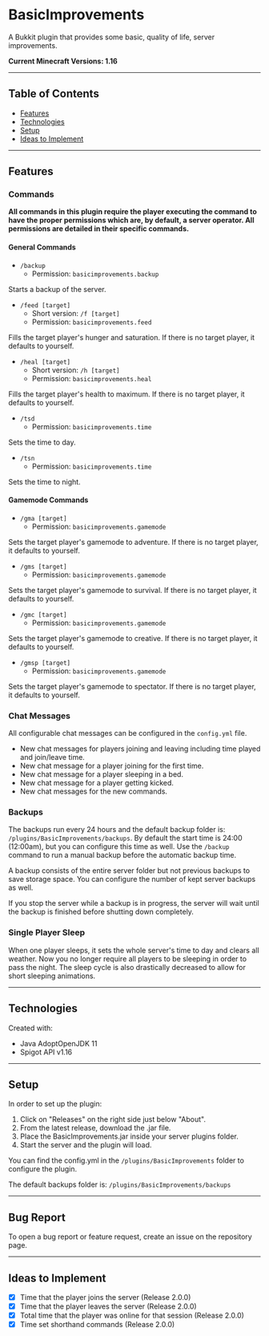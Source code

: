 # BasicImprovements
 A Bukkit plugin that provides some basic, quality of life, server improvements.
 
 **Current Minecraft Versions: 1.16**

 ----
 ## Table of Contents
 - [Features](#features)  
 - [Technologies](#technologies)  
 - [Setup](#setup)  
 - [Ideas to Implement](#ideas-to-implement)  
 
 ----
 ## Features
 
 ### Commands
 **All commands in this plugin require the player executing the command to have the proper
 permissions which are, by default, a server operator. All permissions are detailed in their
 specific commands.**
 
 #### General Commands
 - `/backup`  
   - Permission: `basicimprovements.backup`  
 
 Starts a backup of the server.
 
 - `/feed [target]`
   - Short version: `/f [target]`  
   - Permission: `basicimprovements.feed`  
 
 Fills the target player's hunger and saturation.
 If there is no target player, it defaults to yourself.
 
 - `/heal [target]`
   - Short version: `/h [target]`  
   - Permission: `basicimprovements.heal`  
 
 Fills the target player's health to maximum.
 If there is no target player, it defaults to yourself.
 
 - `/tsd`  
   - Permission: `basicimprovements.time`  
 
 Sets the time to day.
 
 - `/tsn`  
   - Permission: `basicimprovements.time`  
 
 Sets the time to night.
 
 #### Gamemode Commands
 - `/gma [target]`  
   - Permission: `basicimprovements.gamemode`  
 
 Sets the target player's gamemode to adventure.
 If there is no target player, it defaults to yourself.
 
 - `/gms [target]`  
   - Permission: `basicimprovements.gamemode`  
 
 Sets the target player's gamemode to survival.
 If there is no target player, it defaults to yourself.
 
 - `/gmc [target]`  
   - Permission: `basicimprovements.gamemode`  
 
 Sets the target player's gamemode to creative.
 If there is no target player, it defaults to yourself.
 
 - `/gmsp [target]`  
   - Permission: `basicimprovements.gamemode`  
 
 Sets the target player's gamemode to spectator.
 If there is no target player, it defaults to yourself.
 
 ### Chat Messages
 All configurable chat messages can be configured in the `config.yml` file.
 
 - New chat messages for players joining and leaving including time played and join/leave time.
 - New chat message for a player joining for the first time.
 - New chat message for a player sleeping in a bed.
 - New chat message for a player getting kicked.
 - New chat messages for the new commands.
 
 ### Backups
 The backups run every 24 hours and the default backup folder is: `/plugins/BasicImprovements/backups`. By default the start time is 24:00 (12:00am), but you can configure
 this time as well. Use the `/backup` command to run a manual backup before the automatic backup time.
 
 A backup consists of the entire server folder but not previous backups to save storage space. You can configure the number of
 kept server backups as well.
 
 If you stop the server while a backup is in progress, the server will wait until the backup is finished before shutting down completely.
 
 ### Single Player Sleep
 When one player sleeps, it sets the whole server's time to day and clears all weather. Now you no longer require all players
 to be sleeping in order to pass the night. The sleep cycle is also drastically decreased to allow for short sleeping animations.
 
 ----
 ## Technologies
 Created with:
 - Java AdoptOpenJDK 11
 - Spigot API v1.16
 
 ----
 ## Setup
 In order to set up the plugin:
 1. Click on "Releases" on the right side just below "About".
 2. From the latest release, download the .jar file.
 3. Place the BasicImprovements.jar inside your server plugins folder.
 4. Start the server and the plugin will load.
 
 You can find the config.yml in the `/plugins/BasicImprovements` folder to configure the plugin.
 
 The default backups folder is: `/plugins/BasicImprovements/backups`
 
 ----
 ## Bug Report
 To open a bug report or feature request, create an issue on the repository page.
 
 ----
 ## Ideas to Implement
 - [x] Time that the player joins the server (Release 2.0.0)
 - [x] Time that the player leaves the server (Release 2.0.0)
 - [x] Total time that the player was online for that session (Release 2.0.0)
 - [x] Time set shorthand commands (Release 2.0.0)
